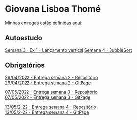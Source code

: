 # Giovana Lisboa Thomé
Minhas entregas estão definidas aqui:

## Autoestudo 
<!-- <a href="#">Placeholder</a> -->
<a href="https://github.com/ThomeGiovana/repositorioGiovanaThome/tree/main/04_AUT_EST_EX_OBRIGATORIOS/Semana%203/lancamento_vertical">Semana 3 - Ex 1 - Lançamento vertical</a>
<a href="#">Semana 4 - BubbleSort</a>

## Obrigatórios 
<a href="https://github.com/ThomeGiovana/repositorioGiovanaThome/tree/main/03_AUT_EST_ENTREGA/Semana2/curriculo_web_com_html"> 29/04/2022 - Entrega semana 2 - Repositório</a>
<br />
<a href="https://thomegiovana.github.io/repositorioGiovanaThome/03_AUT_EST_ENTREGA/Semana2/curriculo_web_com_html/src/"> 29/04/2022 - Entrega semana 2 - GitPage</a>

<a href="https://github.com/ThomeGiovana/repositorioGiovanaThome/tree/main/03_AUT_EST_ENTREGA/Semana3/curriculo_web_com_css"> 07/05/2022 - Entrega semana 3 - Repositório</a>
<br />
<a href="https://thomegiovana.github.io/repositorioGiovanaThome/03_AUT_EST_ENTREGA/Semana3/curriculo_web_com_css/src/"> 07/05/2022 - Entrega semana 3 - GitPage</a>

<a href="https://github.com/ThomeGiovana/repositorioGiovanaThome/tree/main/03_AUT_EST_ENTREGA/Semana4/curriculo_web_com_js"> 13/05/2-22 - Entrega semana 4  - Repositório</a>
<br />
<a href="https://thomegiovana.github.io/repositorioGiovanaThome/03_AUT_EST_ENTREGA/Semana4/curriculo_web_com_js/src/"> 13/05/2-22 - Entrega semana 4  - GitPage</a>